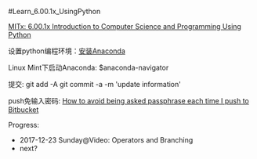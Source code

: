 #Learn_6.00.1x_UsingPython

[MITx: 6.00.1x Introduction to Computer Science and Programming Using Python](https://courses.edx.org/courses/course-v1:MITx+6.00.1x+2T2017_2/course/)

设置python编程环境：[安装Anaconda](https://docs.anaconda.com/anaconda/install/linux)

Linux Mint下启动Anaconda: $anaconda-navigator

提交:
git add -A
git commit -a -m 'update information'

push免输入密码:
[How to avoid being asked passphrase each time I push to Bitbucket](https://unix.stackexchange.com/questions/12195/how-to-avoid-being-asked-passphrase-each-time-i-push-to-bitbucket)


Progress:
- 2017-12-23 Sunday@Video: Operators and Branching
- next?

